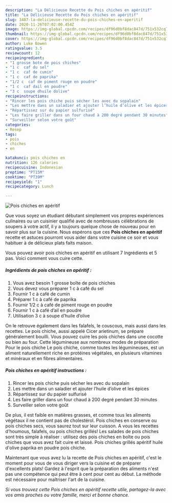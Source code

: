 ```yaml
---
description: "La Délicieuse Recette du Pois chiches en apéritif"
title: "La Délicieuse Recette du Pois chiches en apéritif"
slug: 3487-la-delicieuse-recette-du-pois-chiches-en-aperitif
date: 2020-11-26T07:02:00.454Z
image: https://img-global.cpcdn.com/recipes/df96d0bf8dac847d/751x532cq70/pois-chiches-en-aperitif-photo-principale-de-la-recette.jpg
thumbnail: https://img-global.cpcdn.com/recipes/df96d0bf8dac847d/751x532cq70/pois-chiches-en-aperitif-photo-principale-de-la-recette.jpg
cover: https://img-global.cpcdn.com/recipes/df96d0bf8dac847d/751x532cq70/pois-chiches-en-aperitif-photo-principale-de-la-recette.jpg
author: Luke Bowen
ratingvalue: 3.5
reviewcount: 12
recipeingredient:
- "1 grosse bote de pois chiches"
- "1 c  caf du sel"
- "1 c  caf de cumin"
- "1 c  caf de paprika"
- "1/2 c  caf de piment rouge en poudre"
- "1 c  caf dail en poudre"
- "3 c  soupe dhuile dolive"
recipeinstructions:
- "Rincer les pois chiche puis sécher les avec du sopalain"
- "Les mettre dans un saladier et ajouter l’huile d’olive et les épices"
- "Répartissez sur du papier sulfurisé"
- "Les faire griller dans un four chaud à 200 degré pendant 30 minutes"
- "Surveiller selon votre goût"
categories:
- Resep
tags:
- pois
- chiches
- en

katakunci: pois chiches en 
nutrition: 126 calories
recipecuisine: Indonesian
preptime: "PT15M"
cooktime: "PT39M"
recipeyield: "1"
recipecategory: Lunch

---
```



![Pois chiches en apéritif](https://img-global.cpcdn.com/recipes/df96d0bf8dac847d/751x532cq70/pois-chiches-en-aperitif-photo-principale-de-la-recette.jpg)

Que vous soyez un étudiant débutant simplement vos propres expériences culinaires ou un cuisinier qualifié avec de nombreuses célébrations de soupers à votre actif, il y a toujours quelque chose de nouveau pour en savoir plus sur la cuisine. Nous espérons que ces <strong> Pois chiches en apéritif </strong> recette et astuces pourront vous aider dans votre cuisine ce soir et vous habituer à de délicieux plats faits maison.

<!--inarticleads1-->

Vous pouvez avoir pois chiches en apéritif en utilisant 7 Ingrédients et 5 pas. Voici comment vous cuire cette.

##### Ingrédients de pois chiches en apéritif :

1. Vous avez besoin 1 grosse boîte de pois chiches
1. Vous devez vous préparer 1 c à café du sel
1. Fournir 1 c à café de cumin
1. Préparer 1 c à café de paprika
1. Fournir 1/2 c à café de piment rouge en poudre
1. Fournir 1 c à café d’ail en poudre
1. Utilisation 3 c à soupe d’huile d’olive


On le retrouve également dans les falafels, le couscous, mais aussi dans les recettes. Le pois chiche, aussi appelé Cicer arietinum, se prépare généralement bouilli. Vous pouvez cuire les pois chiches dans une cocotte ou bien au four. Cette légumineuse aux nombreux modes de préparation Pour le pois chiche Le pois chiche, comme toutes les légumineuses, est un aliment naturellement riche en protéines végétales, en plusieurs vitamines et minéraux et en fibres alimentaires. 

<!--inarticleads2-->

##### Pois chiches en apéritif instructions :

1. Rincer les pois chiche puis sécher les avec du sopalain
1. Les mettre dans un saladier et ajouter l’huile d’olive et les épices
1. Répartissez sur du papier sulfurisé
1. Les faire griller dans un four chaud à 200 degré pendant 30 minutes
1. Surveiller selon votre goût


De plus, il est faible en matières grasses, et comme tous les aliments végétaux il ne contient pas de cholestérol. Pois chiches en conserve ou pois chiches secs, vous saurez tout sur leur cuisson. A vous les recettes d&#39;houmous, falafels, ou pois chiches grillés! Les salades de pois chiches sont très simple à réaliser : utilisez des pois chiches en boîte ou pois chiches que vous avez fait cuire et laissé. Pois chiches grillés apéritif huile d&#39;olive paprika en poudre pois chiche. 

<!--inarticleads1-->

<p>
Maintenant que vous avez lu la recette de Pois chiches en apéritif, c'est le moment pour vous de vous diriger vers la cuisine et de préparer d'excellents plats! Gardez à l'esprit que la préparation des aliments n'est pas une compétence qui peut être à cent pour cent au début. La méthode est nécessaire pour maîtriser l'art de la cuisine.
</p>

<p>
<i>Si vous trouvez cette Pois chiches en apéritif recette utile, partagez-la avec vos amis proches ou votre famille, merci et bonne chance.</i>
</p>

